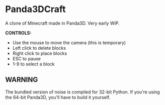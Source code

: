 # Panda3DCraft
A clone of Minecraft made in Panda3D. Very early WIP.


**CONTROLS:**

* Use the mouse to move the camera (this is temporary)
* Left click to delete blocks
* Right click to place blocks
* ESC to pause
* 1-9 to select a block

## WARNING
The bundled version of noise is compiled for 32-bit Python. If you're using the 64-bit Panda3D, you'll have to build it yourself.

